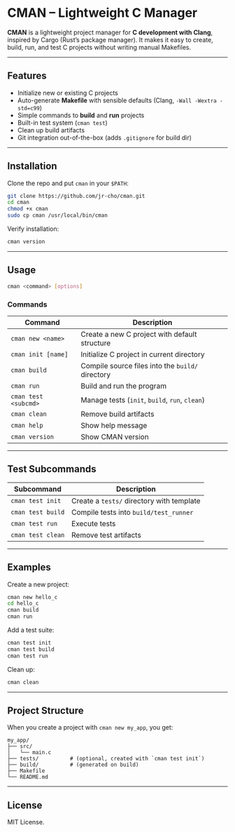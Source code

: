# CMAN – Lightweight C Manager

**CMAN** is a lightweight project manager for **C development with Clang**, inspired by Cargo (Rust’s package manager).
It makes it easy to create, build, run, and test C projects without writing manual Makefiles.

---

## Features

* Initialize new or existing C projects
* Auto-generate **Makefile** with sensible defaults (Clang, `-Wall -Wextra -std=c99`)
* Simple commands to **build** and **run** projects
* Built-in test system (`cman test`)
* Clean up build artifacts
* Git integration out-of-the-box (adds `.gitignore` for build dir)

---

## Installation

Clone the repo and put `cman` in your `$PATH`:

```bash
git clone https://github.com/jr-cho/cman.git
cd cman
chmod +x cman
sudo cp cman /usr/local/bin/cman
```

Verify installation:

```bash
cman version
```

---

## Usage

```bash
cman <command> [options]
```

### Commands

| Command              | Description                                      |
| -------------------- | ------------------------------------------------ |
| `cman new <name>`    | Create a new C project with default structure    |
| `cman init [name]`   | Initialize C project in current directory        |
| `cman build`         | Compile source files into the `build/` directory |
| `cman run`           | Build and run the program                        |
| `cman test <subcmd>` | Manage tests (`init`, `build`, `run`, `clean`)   |
| `cman clean`         | Remove build artifacts                           |
| `cman help`          | Show help message                                |
| `cman version`       | Show CMAN version                                |

---

## Test Subcommands

| Subcommand        | Description                               |
| ----------------- | ----------------------------------------- |
| `cman test init`  | Create a `tests/` directory with template |
| `cman test build` | Compile tests into `build/test_runner`    |
| `cman test run`   | Execute tests                             |
| `cman test clean` | Remove test artifacts                     |

---

## Examples

Create a new project:

```bash
cman new hello_c
cd hello_c
cman build
cman run
```

Add a test suite:

```bash
cman test init
cman test build
cman test run
```

Clean up:

```bash
cman clean
```

---

## Project Structure

When you create a project with `cman new my_app`, you get:

```
my_app/
├── src/
│   └── main.c
├── tests/          # (optional, created with `cman test init`)
├── build/          # (generated on build)
├── Makefile
└── README.md
```

---

## License

MIT License.
